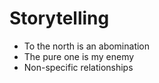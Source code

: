 # Storytelling

- To the north is an abomination
- The pure one is my enemy
- Non-specific relationships


